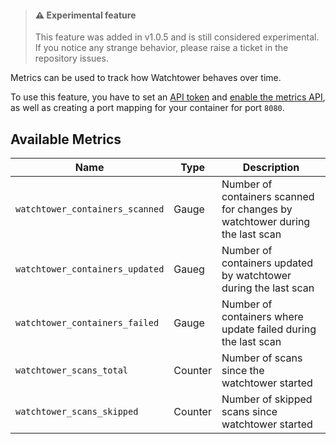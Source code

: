 > #### ⚠️ Experimental feature
> This feature was added in v1.0.5 and is still considered experimental.
> If you notice any strange behavior, please raise a ticket in the repository issues.

Metrics can be used to track how Watchtower behaves over time.

To use this feature, you have to set an [API token](arguments.md#http-api-token) and [enable the metrics API](arguments.md#http-api-metrics),
as well as creating a port mapping for your container for port `8080`.

## Available Metrics 

| Name                            | Type    | Description                                                                 |
| ------------------------------- | ------- | --------------------------------------------------------------------------- |
| `watchtower_containers_scanned` | Gauge   | Number of containers scanned for changes by watchtower during the last scan |
| `watchtower_containers_updated` | Gaueg   | Number of containers updated by watchtower during the last scan             |
| `watchtower_containers_failed`  | Gauge   | Number of containers where update failed during the last scan               |
| `watchtower_scans_total`        | Counter | Number of scans since the watchtower started                                |
| `watchtower_scans_skipped`      | Counter | Number of skipped scans since watchtower started                            |
